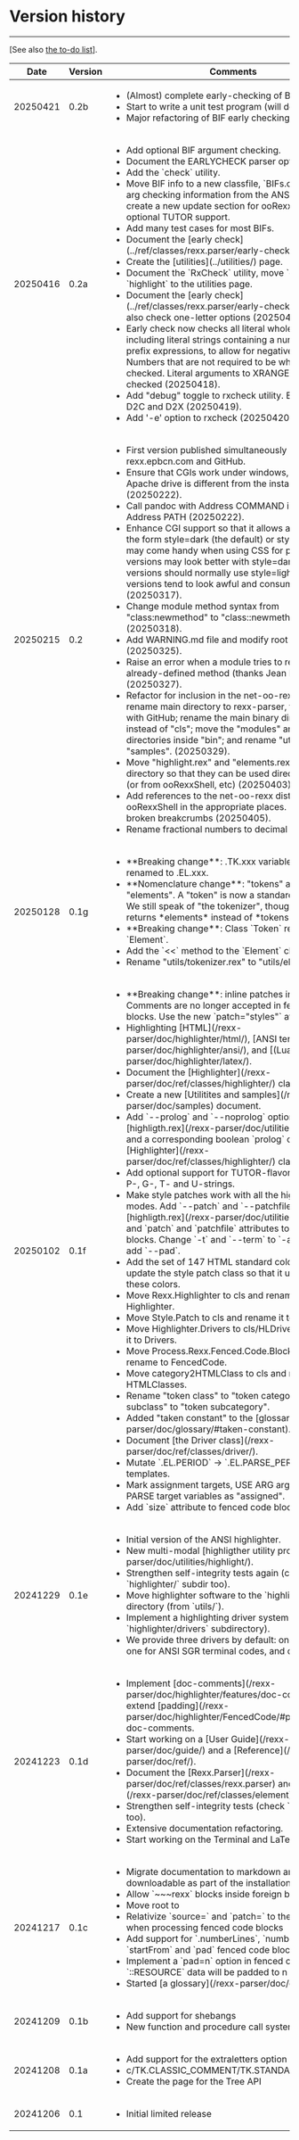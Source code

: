Version history
===============

--------------------------------------------------------------------------------

\[See also [the to-do list](/rexx-parser/doc/todo/)\].

<table class="table">
  <thead><tr><th>Date<th>Version<th>Comments</thead>
  <tbody>
<tr><td>20250421<td>0.2b<td>
<ul>
  <li> (Almost) complete early-checking of BIFs.
  <li> Start to write a unit test program (will document later).
  <li> Major refactoring of BIF early checking.
<tr><td>20250416<td>0.2a<td>
<ul>
  <li> Add optional BIF argument checking.
  <li> Document the EARLYCHECK parser option.
  <li> Add the `check` utility.
  <li> Move BIF info to a new classfile, `BIFs.cls`, copy BIF arg checking information
       from the ANSI standard, create a new update section for ooRexx, and add
       optional TUTOR support.
  <li> Add many test cases for most BIFs.
  <li> Document the [early check](../ref/classes/rexx.parser/early-check/) options.
  <li> Create the [utilities](../utilities/) page.
  <li> Document the `RxCheck` utility, move `elements` and `highlight` to the
       utilities page.
  <li> Document the [early check](../ref/classes/rexx.parser/early-check/) for BIFs to
       also check one-letter options (20250417).
  <li> Early check now checks all literal whole numbers, including literal
       strings containing a number, and prefix expressions, to allow for
       negative literals. Numbers that are not required to be whole
       are also checked. Literal arguments to XRANGE are also checked (20250418).
  <li> Add "debug" toggle to rxcheck utility. Early check for
       D2C and D2X (20250419).
  <li> Add '-e' option to rxcheck (20250420).
<tr><td>20250215<td>0.2<td>
<ul>
  <li> First version published simultaneously in rexx.epbcn.com and GitHub.
  <li> Ensure that CGIs work under windows, when the Apache drive is
       different from the installation drive (20250222).
  <li> Call pandoc with Address COMMAND instead of Address PATH (20250222).
  <li> Enhance CGI support so that it allows a single query of the form
       style=dark (the default) or styke=light. This may come handy when
       using CSS for print: web versions may look better with style=dark,
       but printed versions should normally use style=light, as dark versions
       tend to look awful and consume too much ink (20250317).
  <li> Change module method syntax from "class:newmethod" to
      "class::newmethod", a la C++ (20250318).
  <li> Add WARNING.md file and modify root readme.md (20250325).
  <li> Raise an error when a module tries to redefine an already-defined
       method (thanks Jean Louis!) (20250327).
  <li> Refactor for inclusion in the net-oo-rexx bundle: rename
       main directory to rexx-parser, for consistency with GitHub;
       rename the main binary directory to "bin" instead of "cls";
       move the "modules" and "resources" directories inside "bin";
       and rename "utils" to "samples".
       (20250329).
  <li> Move "highlight.rex" and "elements.rex" to the "bin" directory so that
       they can be used directly after setenv (or from ooRexxShell, etc)
       (20250403).
  <li> Add references to the net-oo-rexx distribution and to ooRexxShell
       in the appropriate places. Fix some broken breakcrumbs (20250405).
  <li> Rename fractional numbers to decimal (20250406).
<tr><td>20250128<td>0.1g<td>
<ul>
  <li> **Breaking change**: .TK.xxx variables have been renamed to .EL.xxx.
  <li> **Nomenclature change**: "tokens" are renamed to "elements". A "token"
       is now a standard Rexx token. We still speak of "the tokenizer", though:
       it now returns *elements* instead of *tokens*.
  <li> **Breaking change**: Class `Token` renamed to `Element`.
  <li> Add the `<<` method to the `Element` class.
  <li> Rename "utils/tokenizer.rex" to "utils/elements.rex".
<tr><td>20250102<td>0.1f<td>
<ul>
  <li> **Breaking change**: inline patches inside HTML Comments
       are no longer accepted in fenced code blocks. Use the
       new `patch="styles"` attribute instead.
  <li> Highlighting [HTML](/rexx-parser/doc/highlighter/html/),
       [ANSI terminals](/rexx-parser/doc/highlighter/ansi/),
       and [(Lua)LaTeX](/rexx-parser/doc/highlighter/latex/).
  <li> Document the [Highlighter](/rexx-parser/doc/ref/classes/highlighter/) class.
  <li> Create a new [Utilitites and samples](/rexx-parser/doc/samples) document.
  <li> Add `--prolog` and `--noprolog` options to [highligth.rex](/rexx-parser/doc/utilities/highlight/),
       and a corresponding boolean `prolog` option to the
       [Highlighter](/rexx-parser/doc/ref/classes/highlighter/) class.
  <li> Add optional support for TUTOR-flavored Unicode Y-, P-, G-, T- and U-strings.
  <li> Make style patches work with all the highlighter modes.
       Add `--patch` and `--patchfile` options to [highligth.rex](/rexx-parser/doc/utilities/highlight/),
       and `patch` and `patchfile` attributes to fenced code blocks.
       Change `-t` and `--term` to `-a` and `--ansi`; add `--pad`.
  <li> Add the set of 147 HTML standard colors (see <https://www.w3.org/TR/css-color-4/#named-colors>),
       and update the style patch class so that it understands these colors.
  <li> Move Rexx.Highlighter to cls and rename it to Highlighter.
  <li> Move Style.Patch to cls and rename it to StylePatch.
  <li> Move Highlighter.Drivers to cls/HLDrivers and rename it to Drivers.
  <li> Move Process.Rexx.Fenced.Code.Blocks to cls and rename to FencedCode.
  <li> Move category2HTMLClass to cls and rename it to HTMLClasses.
  <li> Rename "token class" to "token category", and "token subclass" to
       "token subcategory".
  <li> Added "taken constant" to the [glossary](/rexx-parser/doc/glossary/#taken-constant).
  <li> Document [the Driver class](/rexx-parser/doc/ref/classes/driver/).
  <li> Mutate `.EL.PERIOD` -> `.EL.PARSE_PERIOD` in parsing templates.
  <li> Mark assignment targets, USE ARG arguments, and PARSE target variables
       as "assigned".
  <li> Add `size` attribute to fenced code blocks.
<tr><td>20241229<td>0.1e<td>
<ul>
  <li> Initial version of the ANSI highlighter.
  <li> New multi-modal [highligther utility program](/rexx-parser/doc/utilities/highlight/).
  <li> Strengthen self-integrity tests again (check `highlighter/` subdir too).
  <li> Move highlighter software to the `highlighter/` directory (from `utils/`).
  <li> Implement a highlighting driver system (see the `highlighter/drivers` subdirectory).
  <li> We provide three drivers by default: one for HTML,
       one for ANSI SGR terminal codes, and one for LaTex.
</ul>
<tr><td>20241223<td>0.1d<td>
<ul>
  <li> Implement [doc-comments](/rexx-parser/doc/highlighter/features/doc-comments/),
    and extend [padding](/rexx-parser/doc/highlighter/FencedCode/#pad)
    to support doc-comments.
  <li> Start working on
    a [User Guide](/rexx-parser/doc/guide/)
    and a [Reference](/rexx-parser/doc/ref/).
  <li>Document the [Rexx.Parser](/rexx-parser/doc/ref/classes/rexx.parser)
    and [Token](/rexx-parser/doc/ref/classes/element) classes.
  <li> Strengthen self-integrity tests (check `utils/` subdir too).
  <li> Extensive documentation refactoring.
  <li> Start working on the Terminal and LaTeX highlighters
</ul>
<tr><td>20241217<td>0.1c<td>
<ul>
  <li> Migrate documentation to markdown and make it
    downloadable as part of the installation file.
  <li> Allow `~~~rexx` blocks inside foreign blocks
  <li> Move root to <https://rexx.epbcn.com/rexx-parser/>
  <li> Relativize `source=` and `patch=` to the current
    file when processing fenced code blocks
  <li> Add support for `.numberLines`, `numberWidth`, `startFrom`
    and `pad` fenced code block options.
  <li> Implement a `pad=n` option in fenced code blocks.
   `::RESOURCE` data will be padded to n columns.
  <li> Started [a glossary](/rexx-parser/doc/glossary/).
</ul>
<tr><td>20241209<td>0.1b<td>
<ul>
  <li> Add support for shebangs
  <li> New function and procedure call system
</ul>
<tr><td>20241208<td>0.1a<td>
<ul>
  <li> Add support for the extraletters option
  <li> c/TK.CLASSIC_COMMENT/TK.STANDARD_COMMENT/
  <li> Create the page for the Tree API
</ul>
<tr><td>20241206<td>0.1<td>
<ul>
  <li> Initial limited release
</ul>
  </tbody>
</table>
